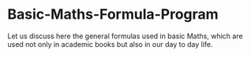 # Basic-Maths-Formula-Program
Let us discuss here the general formulas used in basic Maths, which are used not only in academic books but also in our day to day life.
